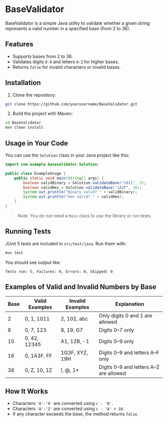 
# BaseValidator

BaseValidator is a simple Java utility to validate whether a given string represents a valid number in a specified base (from 2 to 36).

## Features
- Supports bases from 2 to 36.
- Validates digits `0-9` and letters `A-Z` for higher bases.
- Returns `false` for invalid characters or invalid bases.

## Installation
1. Clone the repository:
```bash
git clone https://github.com/yourusername/BaseValidator.git
````

2. Build the project with Maven:

```bash
cd BaseValidator
mvn clean install
```

## Usage in Your Code

You can use the `Solution` class in your Java project like this:

```java
import com.example.basevalidator.Solution;

public class ExampleUsage {
    public static void main(String[] args) {
        boolean validBinary = Solution.validateBase("1011", 2);
        boolean validHex = Solution.validateBase("1A3F", 16);
        System.out.println("Binary valid? " + validBinary);
        System.out.println("Hex valid? " + validHex);
    }
}
```

> Note: You do not need a `Main` class to use the library or run tests.

## Running Tests

JUnit 5 tests are included in `src/test/java`. Run them with:

```bash
mvn test
```

You should see output like:

```
Tests run: 5, Failures: 0, Errors: 0, Skipped: 0
```

## Examples of Valid and Invalid Numbers by Base

| Base | Valid Examples | Invalid Examples | Explanation                            |
| ---- | -------------- | ---------------- | -------------------------------------- |
| 2    | 0, 1, 1011     | 2, 102, abc      | Only digits 0 and 1 are allowed        |
| 8    | 0, 7, 123      | 8, 19, G7        | Digits 0–7 only                        |
| 10   | 0, 42, 12345   | A1, 12B, -1      | Digits 0–9 only                        |
| 16   | 0, 1A3F, FF    | 1G3F, XYZ, 19H   | Digits 0–9 and letters A–F only        |
| 36   | 0, Z, 10, 1Z   | !, @, 1\*        | Digits 0–9 and letters A–Z are allowed |

## How It Works

* Characters `'0'-'9'` are converted using `c - '0'`.
* Characters `'A'-'Z'` are converted using `c - 'A' + 10`.
* If any character exceeds the base, the method returns `false`.



